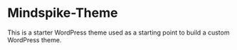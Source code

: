 # Mindspike-Theme

This is a starter WordPress theme used as a starting point to build a custom WordPress theme.
